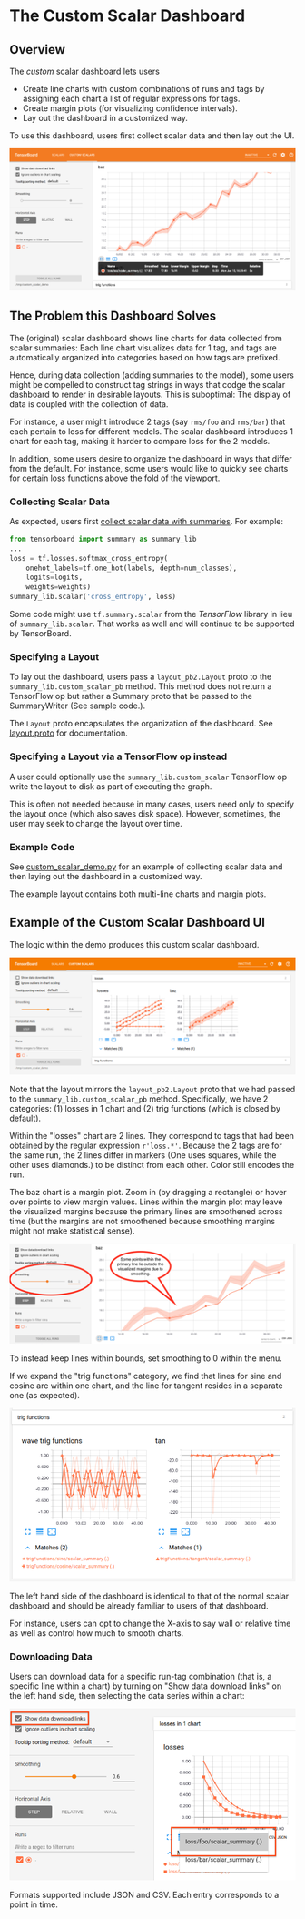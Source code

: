 # The Custom Scalar Dashboard

## Overview

The *custom* scalar dashboard lets users

* Create line charts with custom combinations of runs and tags by assigning
each chart a list of regular expressions for tags.
* Create margin plots (for visualizing confidence intervals).
* Lay out the dashboard in a customized way.

To use this dashboard, users first collect scalar data and then lay out the UI.

![The Custom Scalar Dashboard](docs/overview.png)

## The Problem this Dashboard Solves

The (original) scalar dashboard shows line charts for data collected from scalar
summaries: Each line chart visualizes data for 1 tag, and tags are automatically
organized into categories based on how tags are prefixed.

Hence, during data collection (adding summaries to the model), some users might
be compelled to construct tag strings in ways that codge the scalar dashboard to
render in desirable layouts. This is suboptimal: The display of data is coupled
with the collection of data.

For instance, a user might introduce 2 tags (say `rms/foo` and `rms/bar`) that
each pertain to loss for different models. The scalar dashboard introduces 1
chart for each tag, making it harder to compare loss for the 2 models.

In addition, some users desire to organize the dashboard in ways that differ
from the default. For instance, some users would like to quickly see charts for
certain loss functions above the fold of the viewport.

### Collecting Scalar Data

As expected, users first
[collect scalar data with summaries](https://www.tensorflow.org/get_started/summaries_and_tensorboard).
For example:

```python
from tensorboard import summary as summary_lib
...
loss = tf.losses.softmax_cross_entropy(
    onehot_labels=tf.one_hot(labels, depth=num_classes),
    logits=logits,
    weights=weights)
summary_lib.scalar('cross_entropy', loss)
```

Some code might use `tf.summary.scalar` from the *TensorFlow* library in lieu of
`summary_lib.scalar`. That works as well and will continue to be supported by
TensorBoard.

### Specifying a Layout

To lay out the dashboard, users pass a `layout_pb2.Layout` proto to the
`summary_lib.custom_scalar_pb` method. This method does not return a TensorFlow
op but rather a Summary proto that be passed to the SummaryWriter (See sample
code.).

The `Layout` proto encapsulates the organization of the dashboard. See
[layout.proto](layout.proto) for documentation.

### Specifying a Layout via a TensorFlow op instead

A user could optionally use the `summary_lib.custom_scalar` TensorFlow op write
the layout to disk as part of executing the graph.

This is often not needed because in many cases, users need only to specify the
layout once (which also saves disk space). However, sometimes, the user may seek
to change the layout over time.

### Example Code

See [custom_scalar_demo.py](custom_scalar_demo.py) for an example of collecting
scalar data and then laying out the dashboard in a customized way.

The example layout contains both multi-line charts and margin plots.

## Example of the Custom Scalar Dashboard UI

The logic within the demo produces this custom scalar dashboard.

![Dashboard for demo code](docs/demo_code_dashboard.png)

Note that the layout mirrors the `layout_pb2.Layout` proto that we had passed to
the `summary_lib.custom_scalar_pb` method. Specifically, we have 2 categories:
(1) losses in 1 chart and (2) trig functions (which is closed by default).

Within the "losses" chart are 2 lines. They correspond to tags that had been
obtained by the regular expression `r'loss.*'`. Because the 2 tags are for the
same run, the 2 lines differ in markers (One uses squares, while the other uses
diamonds.) to be distinct from each other. Color still encodes the run.

The baz chart is a margin plot. Zoom in (by dragging a rectangle) or hover over
points to view margin values. Lines within the margin plot may leave the
visualized margins because the primary lines are smoothened across time (but the
margins are not smoothened because smoothing margins might not make statistical
sense).

![Points lie outside of bounds](docs/line_leaves_bounds.png)

To instead keep lines within bounds, set smoothing to 0 within the menu.

If we expand the "trig functions" category, we find that lines for sine and
cosine are within one chart, and the line for tangent resides in a separate one
(as expected).

![The trig functions category](docs/trig_functions.png)

The left hand side of the dashboard is identical to that of the normal scalar
dashboard and should be already familiar to users of that dashboard.

For instance, users can opt to change the X-axis to say wall or relative time as
well as control how much to smooth charts.

### Downloading Data

Users can download data for a specific run-tag combination (that is, a specific
line within a chart) by turning on "Show data download links" on the left hand
side, then selecting the data series within a chart:

![Downloading data](docs/download_data.png)

Formats supported include JSON and CSV. Each entry corresponds to a point in
time.
